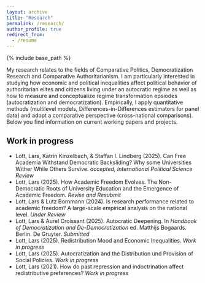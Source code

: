 ```yaml
---
layout: archive
title: "Research"
permalink: /research/
author_profile: true
redirect_from:
  - /resume
---
```


{% include base_path %}

My research relates to the fields of Comparative Politics, Democratization Research and Comparative Authoritarianism. I am particularly interested in studying how economic and political inequalities affect political behavior of authoritarian elites and citizens living under an autocratic regime as well as how to measure and conceptualize regime transformation epsiodes (autocratization and democratization). Empirically, I apply quantitative methods (multilevel models, Differences-in-Differences estimators for panel data) and adopt a comparative perspective (cross-national comparisons). Below you find information on current working papers and projects.  

Work in progress
------

*  Lott, Lars, Katrin Kinzelbach, & Staffan I. Lindberg (2025). Can Free Academia Withstand Democratic Backsliding? Why some Universities Wither While Others Survive. *accepted, International Political Science Review*
*  Lott, Lars (2025). How Academic Freedom Evolves. The Non-Democratic Roots of University Education and the Emergence of Academic Freedom. *Revise and Resubmit*
*  Lott, Lars & Lutz Bornmann (2024). Is research performance related to academic freedom? A large-scale empirical analysis on the national level. *Under Review*
*  Lott, Lars & Aurel Croissant (2025). Autocratic Deepening. In *Handbook of Democratization and De-Democratization* ed. Matthijs Bogaards. Berlin. De Gruyter. *Submitted*
*  Lott, Lars (2025). Redistribution Mood and Economic Inequalities. *Work in progress*
*  Lott, Lars (2025). Autocratization and the Distribution und Provision of Social Policies. *Work in progress*
*  Lott, Lars (2021). How do past repression and indoctrination affect redistributive preferences? *Work in progress*









